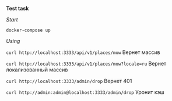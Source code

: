 **Test task**

*Start*

``docker-compose up``

*Using*

`curl http://localhost:3333/api/v1/places/mow`
Вернет массив

`curl http://localhost:3333/api/v1/places/mow?locale=ru`
Вернет локализованный массив

`curl http://localhost:3333/admin/drop`
Вернет 401

`curl http://admin:admin@localhost:3333/admin/drop`
Уронит кэш